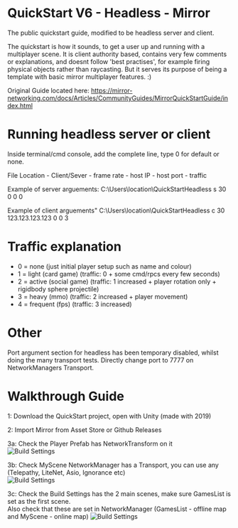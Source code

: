 # QuickStart V6 - Headless - Mirror
 The public quickstart guide, modified to be headless server and client.
 
 The quickstart is how it sounds, to get a user up and running with a multiplayer scene.
 It is client authority based, contains very few comments or explanations, and doesnt follow 'best practises', for example firing physical objects rather than raycasting.
 But it serves its purpose of being a template with basic mirror multiplayer features.  :)

 Original Guide located here:
 https://mirror-networking.com/docs/Articles/CommunityGuides/MirrorQuickStartGuide/index.html
 

# Running headless server or client

Inside terminal/cmd console, add the complete line, type 0 for default or none.

File Location - Client/Sever - frame rate - host IP - host port - traffic
      
Example of server arguements:
C:\Users\location\QuickStartHeadless s 30 0 0 0

Example of client arguements"
C:\Users\location\QuickStartHeadless c 30 123.123.123.123 0 0 3

# Traffic explanation
- 0 = none  (just initial player setup such as name and colour)
- 1 = light  (card game) (traffic: 0 + some cmd/rpcs every few seconds)
- 2 = active  (social game) (traffic: 1 increased + player rotation only + rigidbody sphere projectile)
- 3 = heavy  (mmo) (traffic: 2 increased + player movement)
- 4 = frequent (fps) (traffic: 3 increased)

# Other
Port argument section for headless has been temporary disabled, whilst doing the many transport tests.
Directly change port to 7777 on NetworkManagers Transport.

# Walkthrough Guide
1: Download the QuickStart project, open with Unity (made with 2019)

2: Import Mirror from Asset Store or Github Releases<br/>

3a: Check the Player Prefab has NetworkTransform on it<br/>
![Build Settings](https://user-images.githubusercontent.com/57072365/101388283-a1d20b80-38b7-11eb-9adf-28a24ad1a63a.jpg)

3b: Check MyScene NetworkManager has a Transport, you can use any (Telepathy, LiteNet, Asio, Ignorance etc)<br/>
![Build Settings](https://user-images.githubusercontent.com/57072365/101388278-a0084800-38b7-11eb-8462-bcb47933e91a.jpg)

3c: Check the Build Settings has the 2 main scenes, make sure GamesList is set as the first scene.<br/>
Also check that these are set in NetworkManager (GamesList - offline map and MyScene - online map)
![Build Settings](https://user-images.githubusercontent.com/57072365/101388267-9da5ee00-38b7-11eb-9193-f4b5cea34c0d.jpg)

